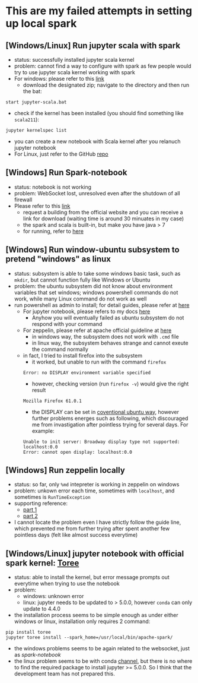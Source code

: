 # This are my failed attempts in setting up local spark

## [Windows/Linux] Run jupyter scala with spark
* status: successfully installed jupyter scala kernel
* problem: cannot find a way to configure with spark as few people would try to use jupyter scala kernel working with spark
* For windows: please refer to this [link](https://stackoverflow.com/questions/35563545/how-do-i-install-scala-in-jupyter-ipython-notebook)
  * download the designated zip; navigate to the directory and then run the bat:
```shell
start jupyter-scala.bat
```
  * check if the kernel has been installed (you should find something like `scala211`):
```shell
jupyter kernelspec list
```
  * you can create a new notebook with Scala kernel after you relanuch jupyter notebook
* For Linux, just refer to the GitHub [repo](https://github.com/jupyter-scala/jupyter-scala#quick-start)

## [Windows] Run Spark-notebook
* status: notebook is not working
* problem: WebSocket lost, unresolved even after the shutdown of all firewall
* Please refer to this [link](http://spark-notebook.io/)
  * request a building from the official website and you can receive a link for download (waiting time is around 30 minuates in my case)
  * the spark and scala is built-in, but make you have java > 7
  * for running, refer to [here](https://github.com/spark-notebook/spark-notebook/blob/master/docs/quick_start.md)

## [Windows] Run window-ubuntu subsystem to pretend "windows" as linux
* status: subsystem is able to take some windows basic task, such as `mkdir`, but cannot function fully like Windows or Ubuntu
* problem: the ubuntu subsystem did not know about environment variables that set windows; windows powershell commands do not work, while many Linux command do not work as well
* run powershell as admin to install; for detail guides, please refer at [here](https://docs.microsoft.com/en-us/windows/wsl/install-win10)
  * For jupyter notebook, please refers to my docs [here](jupyter_windows.md)
    * Anyhow you will eventually failed as ubuntu subsystem do not respond with your command
  * For zeppelin, please refer at apache official guideline at [here](https://zeppelin.apache.org/docs/0.7.2/install/install.html)
    * in windows way, the subsystem does not work with `.cmd` file
    * in linux way, the subsystem behaves strange and cannot exeute the command normally
  * in fact, I tried to install firefox into the subsystem
    * it worked, but unable to run with the command `firefox`
    ```console
    Error: no DISPLAY environment variable specified
    ```
    * however, checking version (run `firefox -v`) would give the right result
    ```console
    Mozilla Firefox 61.0.1
    ```
    * the DISPLAY can be set in [coventional ubuntu way](https://stackoverflow.com/questions/784404/how-can-i-specify-a-display), however further problems energes such as following, which discouraged me from invastigation after pointless trying for several days. For example:
    ```console
    Unable to init server: Broadway display type not supported: localhost:0.0
    Error: cannot open display: localhost:0.0
    ```

## [Windows] Run zeppelin locally
* status: so far, only `%md` intepreter is working in zeppelin on windows
* problem: unkown error each time, sometimes with `localhost`, and sometimes is `RunTimeException`
* supporting reference:
  * [part 1](https://hernandezpaul.wordpress.com/2016/01/24/apache-spark-installation-on-windows-10/)
  * [part 2](https://hernandezpaul.wordpress.com/2016/11/14/apache-zeppelin-installation-on-windows-10/)
* I cannot locate the problem even I have strictly follow the guide line, which prevented me from further trying after spent another few pointless days (felt like almost success everytime)

## [Windows/Linux] jupyter notebook with official spark kernel: [Toree](https://toree.incubator.apache.org/docs/current/user/quick-start/)
* status: able to install the kernel, but error message prompts out everytime when trying to use the notebook
* problem: 
  * windows: unknown error
  * linux: jupyter needs to be updated to > 5.0.0, however `conda` can only update to 4.4.0
* the installation process seems to be simple enough as under either windows or linux, installation only requires 2 command:
```shell
pip install toree
jupyter toree install --spark_home=/usr/local/bin/apache-spark/
```
  * the windows problems seems to be again related to the websocket, just as *spark-notebook*
  * the linux problem seems to be with conda [channel](https://conda.io/docs/user-guide/tasks/manage-channels.html), but there is no where to find the required package to install jupyter >= 5.0.0. So I think that the development team has not prepared this.